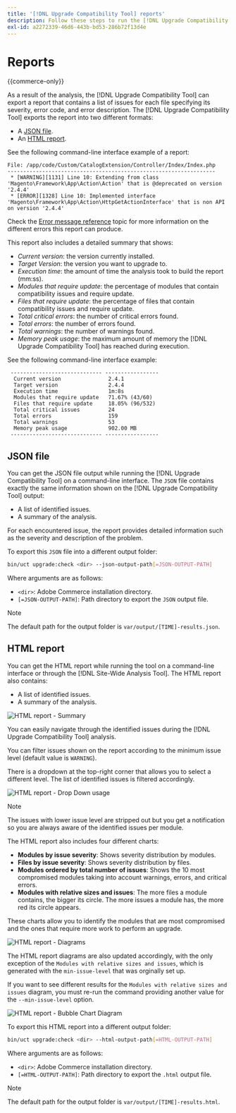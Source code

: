 ```yaml
---
title: '[!DNL Upgrade Compatibility Tool] reports'
description: Follow these steps to run the [!DNL Upgrade Compatibility Tool] on your Adobe Commerce project.
exl-id: a2272339-46d6-443b-bd53-286b72f13d4e
---
```

# Reports

{{commerce-only}}

As a result of the analysis, the [!DNL Upgrade Compatibility Tool] can export a report that contains a list of issues for each file specifying its severity, error code, and error description. The [!DNL Upgrade Compatibility Tool] exports the report into two different formats:

- A [JSON file](reports.md#json-file).
- An [HTML report](reports.md#html-report).

See the following command-line interface example of a report:

```
File: /app/code/Custom/CatalogExtension/Controller/Index/Index.php
------------------------------------------------------------------
 * [WARNING][1131] Line 10: Extending from class 'Magento\Framework\App\Action\Action' that is @deprecated on version '2.4.4'
 * [ERROR][1328] Line 10: Implemented interface 'Magento\Framework\App\Action\HttpGetActionInterface' that is non API on version '2.4.4'
```

Check the [Error message reference](../upgrade-compatibility-tool/error-messages.md) topic for more information on the different errors this report can produce.

This report also includes a detailed summary that shows:

- *Current version*: the version currently installed.
- *Target Version*: the version you want to upgrade to.
- *Execution time*: the amount of time the analysis took to build the report (mm:ss).
- *Modules that require update*: the percentage of modules that contain compatibility issues and require update.
- *Files that require update*: the percentage of files that contain compatibility issues and require update.
- *Total critical errors*: the number of critical errors found.
- *Total errors*: the number of errors found.
- *Total warnings*: the number of warnings found.
- *Memory peak usage*: the maximum amount of memory the [!DNL Upgrade Compatibility Tool] has reached during execution.

See the following command-line interface example:

```
 ----------------------------- ----------------- 
  Current version               2.4.1            
  Target version                2.4.4            
  Execution time                1m:8s            
  Modules that require update   71.67% (43/60)   
  Files that require update     18.05% (96/532)  
  Total critical issues         24               
  Total errors                  159              
  Total warnings                53               
  Memory peak usage             902.00 MB        
 ----------------------------- ----------------- 
```

## JSON file

You can get the JSON file output while running the [!DNL Upgrade Compatibility Tool] on a command-line interface. The `JSON` file contains exactly the same information shown on the [!DNL Upgrade Compatibility Tool] output:

- A list of identified issues.
- A summary of the analysis.

For each encountered issue, the report provides detailed information such as the severity and description of the problem.

To export this `JSON` file into a different output folder:

```bash
bin/uct upgrade:check <dir> --json-output-path[=JSON-OUTPUT-PATH]
```

Where arguments are as follows:

- `<dir>`: Adobe Commerce installation directory.
- `[=JSON-OUTPUT-PATH]`: Path directory to export the `JSON` output file.

>[!NOTE]
>
> The default path for the output folder is `var/output/[TIME]-results.json`.

## HTML report

You can get the HTML report while running the tool on a command-line interface or through the [!DNL Site-Wide Analysis Tool]. The HTML report also contains:

- A list of identified issues.
- A summary of the analysis.

![HTML report - Summary](../../assets/upgrade-guide/uct-html-summary.png)

You can easily navigate through the identified issues during the [!DNL Upgrade Compatibility Tool] analysis.

You can filter issues shown on the report according to the minimum issue level (default value is `WARNING`).

There is a dropdown at the top-right corner that allows you to select a different level. The list of identified issues is filtered accordingly.

![HTML report - Drop Down usage](../../assets/upgrade-guide/uct-html-filtered-issues-list.png)

>[!NOTE]
>
> The issues with lower issue level are stripped out but you get a notification so you are always aware of the identified issues per module. 

The HTML report also includes four different charts:

- **Modules by issue severity**: Shows severity distribution by modules.
- **Files by issue severity**: Shows severity distribution by files.
- **Modules ordered by total number of issues**: Shows the 10 most compromised modules taking into account warnings, errors, and critical errors.
- **Modules with relative sizes and issues**: The more files a module contains, the bigger its circle. The more issues a module has, the more red its circle appears.

These charts allow you to identify the modules that are most compromised and the ones that require more work to perform an upgrade.

![HTML report - Diagrams](../../assets/upgrade-guide/uct-html-diagrams.png)

The HTML report diagrams are also updated accordingly, with the only exception of the `Modules with relative sizes and issues`, which is generated with the `min-issue-level` that was orginally set up. 

If you want to see different results for the `Modules with relative sizes and issues` diagram, you must re-run the command providing another value for the `--min-issue-level` option.

![HTML report - Bubble Chart Diagram](../../assets/upgrade-guide/uct-html-filtered-diagrams.png)

To export this HTML report into a different output folder:

```bash
bin/uct upgrade:check <dir> --html-output-path[=HTML-OUTPUT-PATH]
```

Where arguments are as follows:

- `<dir>`: Adobe Commerce installation directory.
- `[=HTML-OUTPUT-PATH]`: Path directory to export the `.html` output file.

>[!NOTE]
>
> The default path for the output folder is `var/output/[TIME]-results.html`.
